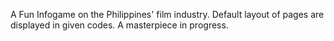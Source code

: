 A Fun Infogame on the Philippines' film industry. Default layout of pages are displayed in given codes. A masterpiece in progress.
